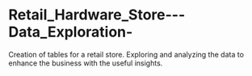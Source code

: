 # Retail_Hardware_Store---Data_Exploration-
Creation of tables for a retail store. Exploring and analyzing the data to enhance the business with the useful insights. 
